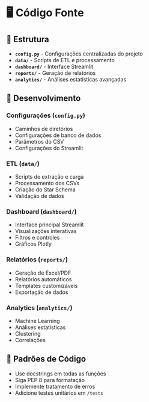 # 🖥️ Código Fonte

## 📁 Estrutura

- **`config.py`** - Configurações centralizadas do projeto
- **`data/`** - Scripts de ETL e processamento
- **`dashboard/`** - Interface Streamlit
- **`reports/`** - Geração de relatórios
- **`analytics/`** - Análises estatísticas avançadas

## 🚀 Desenvolvimento

### Configurações (`config.py`)
- Caminhos de diretórios
- Configurações de banco de dados
- Parâmetros do CSV
- Configurações do Streamlit

### ETL (`data/`)
- Scripts de extração e carga
- Processamento dos CSVs
- Criação do Star Schema
- Validação de dados

### Dashboard (`dashboard/`)
- Interface principal Streamlit
- Visualizações interativas
- Filtros e controles
- Gráficos Plotly

### Relatórios (`reports/`)
- Geração de Excel/PDF
- Relatórios automáticos
- Templates customizáveis
- Exportação de dados

### Analytics (`analytics/`)
- Machine Learning
- Análises estatísticas
- Clustering
- Correlações

## 🔧 Padrões de Código

- Use docstrings em todas as funções
- Siga PEP 8 para formatação
- Implemente tratamento de erros
- Adicione testes unitários em `/tests`
